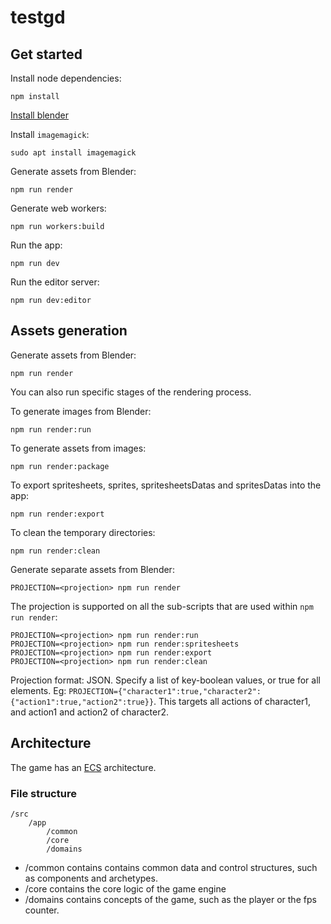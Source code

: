 # testgd

## Get started

Install node dependencies:
```
npm install
```
[Install blender](https://docs.blender.org/manual/fr/dev/getting_started/installing/)

Install `imagemagick`:
```
sudo apt install imagemagick
```

Generate assets from Blender:
```
npm run render
```

Generate web workers:
```
npm run workers:build
```

Run the app:
```
npm run dev
```

Run the editor server:
```
npm run dev:editor
```

## Assets generation

Generate assets from Blender:
```
npm run render
```

You can also run specific stages of the rendering process.

To generate images from Blender:
```
npm run render:run
```

To generate assets from images:
```
npm run render:package
```

To export spritesheets, sprites, spritesheetsDatas and spritesDatas into the app:
```
npm run render:export
```

To clean the temporary directories:
```
npm run render:clean
```

Generate separate assets from Blender:
```
PROJECTION=<projection> npm run render
```

The projection is supported on all the sub-scripts that are used within `npm run render`:

```
PROJECTION=<projection> npm run render:run
PROJECTION=<projection> npm run render:spritesheets
PROJECTION=<projection> npm run render:export
PROJECTION=<projection> npm run render:clean
```

Projection format: JSON. Specify a list of key-boolean values, or true for all elements. Eg: `PROJECTION={"character1":true,"character2":{"action1":true,"action2":true}}`. This targets all actions of character1, and action1 and action2 of character2.

## Architecture

The game has an [ECS](https://en.wikipedia.org/wiki/Entity_component_system) architecture. 

### File structure

```
/src
	/app
		/common
		/core
		/domains
```

- /common contains contains common data and control structures, such as components and archetypes.
- /core contains the core logic of the game engine
- /domains contains concepts of the game, such as the player or the fps counter.
